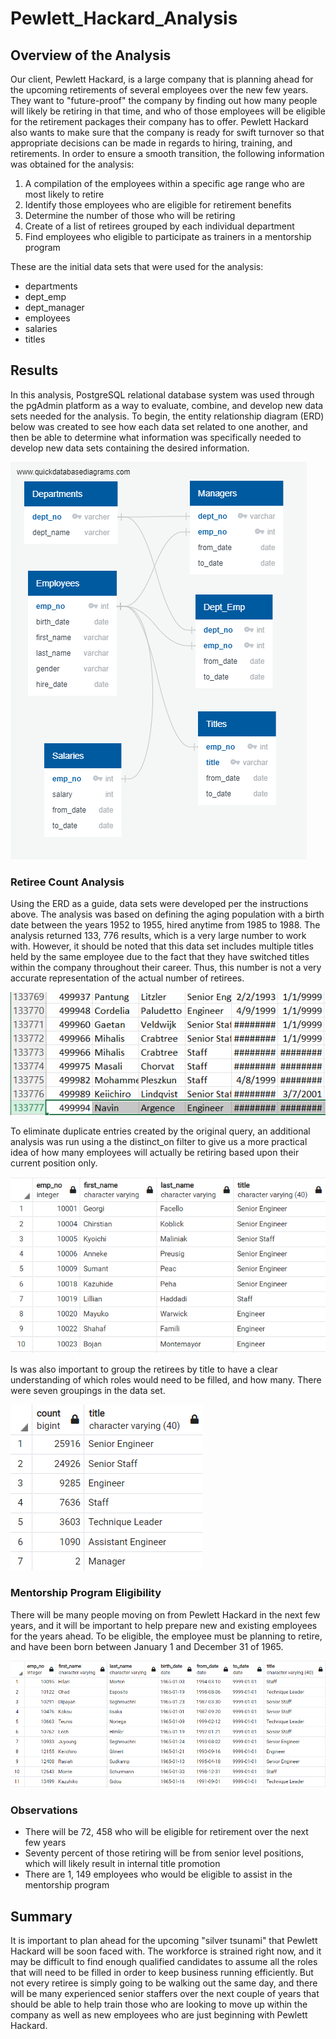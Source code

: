 # Pewlett_Hackard_Analysis
## Overview of the Analysis
Our client, Pewlett Hackard, is a large company that is planning ahead for the upcoming retirements of several employees over the new few years.  They want to "future-proof" the company by finding out how many people will likely be retiring in that time, and who of those employees will be eligible for the retirement packages their company has to offer.  Pewlett Hackard also wants to make sure that the company is ready for swift turnover so that appropriate decisions can be made in regards to hiring, training, and retirements. In order to ensure a smooth transition, the following information was obtained for the analysis:
1. A compilation of the employees within a specific age range who are most likely to retire
2. Identify those employees who are eligible for retirement benefits
4. Determine the number of those who will be retiring
5. Create of a list of retirees grouped by each individual department
6. Find employees who eligible to participate as trainers in a mentorship program

These are the initial data sets that were used for the analysis:
* departments
* dept_emp
* dept_manager
* employees
* salaries
* titles

## Results
In this analysis, PostgreSQL relational database system was used through the pgAdmin platform as a way to evaluate, combine, and develop new data sets needed for the analysis.  To begin, the entity relationship diagram (ERD) below was created to see how each data set related to one another, and then be able to determine what information was specifically needed to develop new data sets containing the desired information.

![ERD](https://raw.githubusercontent.com/BHCharlton/Pewlett_Hackard_Analysis/main/EmployeeDB.png)

### Retiree Count Analysis
Using the ERD as a guide, data sets were developed per the instructions above. The analysis was based on defining the aging population with a birth date between the years 1952 to 1955, hired anytime from 1985 to 1988. The analysis returned 133, 776 results, which is a very large number to work with.  However, it should be noted that this data set includes multiple titles held by the same employee due to the fact that they have switched titles within the company throughout their career.  Thus, this number is not a very accurate representation of the actual number of retirees.

![unfiltered](https://github.com/BHCharlton/Pewlett_Hackard_Analysis/blob/main/titles_unfiltered.PNG)

To eliminate duplicate entries created by the original query, an additional analysis was run using a the distinct_on filter to give us a more practical idea of how many employees will actually be retiring based upon their current position only.

![unique](https://raw.githubusercontent.com/BHCharlton/Pewlett_Hackard_Analysis/main/Unique.PNG)

Is was also important to group the retirees by title to have a clear understanding of which roles would need to be filled, and how many.  There were seven groupings in the data set.

![titles](https://github.com/BHCharlton/Pewlett_Hackard_Analysis/blob/main/retiring_titles.PNG)

### Mentorship Program Eligibility
There will be many people moving on from Pewlett Hackard in the next few years, and it will be important to help prepare new and existing employees for the years ahead.  To be eligible, the employee must be planning to retire, and have been born between January 1 and December 31 of 1965.

![mentors](https://github.com/BHCharlton/Pewlett_Hackard_Analysis/blob/main/Mentors.PNG)


### Observations
* There will be 72, 458 who will be eligible for retirement over the next few years
* Seventy percent of those retiring will be from senior level positions, which will likely result in internal title promotion
* There are 1, 149 employees who would be eligible to assist in the mentorship program

## Summary
It is important to plan ahead for the upcoming "silver tsunami" that Pewlett Hackard will be soon faced with.  The workforce is strained right now, and it may be difficult to find enough qualified candidates to assume all the roles that will need to be filled in order to keep business running efficiently.  But not every retiree is simply going to be walking out the same day, and there will be many experienced senior staffers over the next couple of years that should be able to help train those who are looking to move up within the company as well as new employees who are just beginning with Pewlett Hackard.
